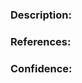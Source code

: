 ### Description: <!-- why was this change made? -->

<!-- more "the why" than "the what" -->

### References: <!-- related links -->

<!-- relates to: JIRA Ticket # automation will link this PR to the JIRA -->
<!-- closes: JIRA Ticket # automation will link this PR to JIRA and close it -->

### Confidence: <!-- what testing was done to ensure the change does what it is intended to do? -->

<!-- were relevant tests performed? Unit tests, E2E tests, etc
     Include steps you followed to test the changes as well as output of the tests
-->
<!-- reviewers should be able to understand how it was tested and have confidence in the change -->

<!-- pr guide: https://www.notion.so/pantherlabs/Github-Pull-Requests-PR-02af4e80f53844f985889d5c36874c6d#6a36878f77fb43a0b3539d93ee3c3da1 -->
<!-- reviewing guide: https://www.notion.so/pantherlabs/Reviewing-Pull-Requests-64b9f85c4e7b47128d1b2dd160330ae6 -->
